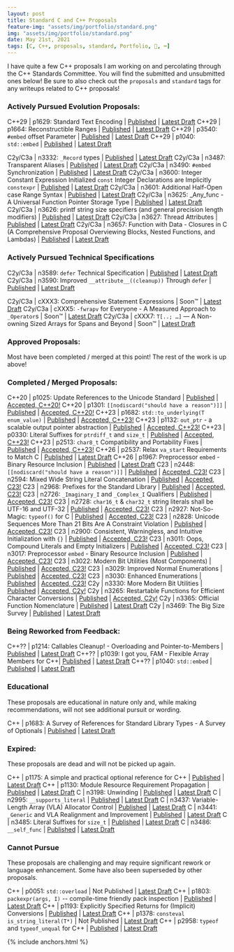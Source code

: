 ```yaml
---
layout: post
title: Standard C and C++ Proposals
feature-img: "assets/img/portfolio/standard.png"
img: "assets/img/portfolio/standard.png"
date: May 21st, 2021
tags: [C, C++, proposals, standard, Portfolio, 🚌, ⌨️]
---
```


I have quite a few C++ proposals I am working on and percolating through the C++ Standards Committee. You will find the submitted and unsubmitted ones below! Be sure to also check out the `proposals` and `standard` tags for any writeups related to C++ proposals!


### Actively Pursued Evolution Proposals:

C++29   | p1629: Standard Text Encoding | [Published](https://wg21.link/p1629) | [Latest Draft](/_vendor/future_cxx/papers/d1629.html)
C++29   | p1664: Reconstructible Ranges | [Published](https://wg21.link/p1664) | [Latest Draft](/_vendor/future_cxx/papers/d1664.html)
C++29   | p3540: `#embed` offset Parameter | [Published](https://wg21.link/p3540) | [Latest Draft](/_vendor/future_cxx/papers/d3540.html)
C++29   | p1040: `std::embed` | [Published](https://wg21.link/p1040) | [Latest Draft](/_vendor/future_cxx/papers/d1040.html)

C2y/C3a | n3332: `_Record` types | [Published](https://www.open-std.org/jtc1/sc22/wg14/www/docs/n3332.htm) | [Latest Draft](/_vendor/future_cxx/papers/C%20-%20_Record%20types.html)
C2y/C3a | n3487: Transparent Aliases | [Published](https://www.open-std.org/jtc1/sc22/wg14/www/docs/n3487.htm) | [Latest Draft](/_vendor/future_cxx/papers/C%20-%20Transparent%20Aliases.html)
C2y/C3a | n3490: `#embed` Synchronization | [Published](https://www.open-std.org/jtc1/sc22/wg14/www/docs/n3490.htm) | [Latest Draft](/_vendor/future_cxx/papers/C%20-%20embed%20Synchronization.html)
C2y/C3a | n3600: Integer Constant Expression Initialized `const` Integer Declarations are Implicitly `constexpr` | [Published](https://www.open-std.org/jtc1/sc22/wg14/www/docs/n3443.htm) | [Latest Draft](/_vendor/future_cxx/papers/C%20-%20Initialized%20const%20Integer%20Declarations.html)
C2y/C3a | n3601: Additional Half-Open case Range Syntax | [Published](https://www.open-std.org/jtc1/sc22/wg14/www/docs/n3601.htm) | [Latest Draft](/_vendor/future_cxx/papers/C%20-%20Additional%20Half-Open%20Case%20Range%20Syntax.html.html)
C2y/C3a | n3625: _Any_func - A Universal Function Pointer Storage Type | [Published](https://www.open-std.org/jtc1/sc22/wg14/www/docs/n3625.htm) | [Latest Draft](/_vendor/future_cxx/papers/C%20-%20_Any_func.html)
C2y/C3a | n3626: printf string size specifiers (and general precision length modifiers) | [Published](https://www.open-std.org/jtc1/sc22/wg14/www/docs/n3626.htm) | [Latest Draft](/_vendor/future_cxx/papers/C%20-%20printf%20string%20size%20specifiers.html)
C2y/C3a | n3627: Thread Attributes | [Published](https://www.open-std.org/jtc1/sc22/wg14/www/docs/n3627.htm) | [Latest Draft](/_vendor/future_cxx/papers/C%20-%20Thread%20Attributes%20-%20Implementation%20Extensible%20and%20ABI-Resistant.html)
C2y/C3a | n3657: Function with Data - Closures in C (A Comprehensive Proposal Overviewing Blocks, Nested Functions, and Lambdas) | [Published](https://www.open-std.org/jtc1/sc22/wg14/www/docs/n3657.htm) | [Latest Draft](/_vendor/future_cxx/papers/C%20-%20Functions%20with%20Data%20-%20Closures%20in%20C.html)


### Actively Pursued Technical Specifications

C2y/C3a | n3589: `defer` Technical Specification | [Published](https://www.open-std.org/jtc1/sc22/wg14/www/docs/n3589.pdf) | [Latest Draft](/_vendor/future_cxx/technical%20specification/C%20-%20defer/C%20-%20defer%20Technical%20Specification.pdf)
C2y/C3a | n3590: Improved `__attribute__((cleanup))` Through `defer` | [Published](https://www.open-std.org/jtc1/sc22/wg14/www/docs/n3590.htm) | [Latest Draft](/_vendor/future_cxx/papers/C%20-%20Improved%20__attribute__((cleanup))%20Through%20defer.html)

C2y/C3a | cXXX3: Comprehensive Statement Expressions | Soon™ | [Latest Draft](/_vendor/future_cxx/papers/C%20-%20Comprehensive%20Statement%20Expressions.html)
C2y/C3a | cXXX5: `-fwrapv` for Everyone - A Measured Approach to `_Operator`s | Soon™ | [Latest Draft](/_vendor/future_cxx/papers/C%20-%20A%20Measured%20Approach%20to%20_Operators.html)
C2y/C3a | cXXX7: `T[..; …]` — A Non-owning Sized Arrays for Spans and Beyond | Soon™ | [Latest Draft](/_vendor/future_cxx/papers/C%20-%20Non-owning%20Sized%20Arrays.html)


### Approved Proposals:

Most have been completed / merged at this point! The rest of the work is up above!


### Completed / Merged Proposals:

C++20 | p1025: Update References to the Unicode Standard | [Published](https://wg21.link/p1025) | [Accepted, C++20!](https://wg21.link/p1025)
C++20 | p1301: `[[nodiscard("should have a reason")]]` | [Published](https://wg21.link/p1301) | [Accepted, C++20!](/_vendor/future_cxx/papers/d1301.html)
C++23 | p1682: `std::to_underlying(T enum_value)` | [Published](https://wg21.link/p1682) | [Accepted, C++23!](/_vendor/future_cxx/papers/d1682.html)
C++23 | p1132: `out_ptr` - a scalable output pointer abstraction | [Published](https://wg21.link/p1132) | [Accepted, C++23!](/_vendor/future_cxx/papers/d1132.html)
C++23 | p0330: Literal Suffixes for `ptrdiff_t` and `size_t` | [Published](https://wg21.link/p0330) | [Accepted, C++23!](/_vendor/future_cxx/papers/d0330.html)
C++23 | p2513: `char8_t` Compatibility and Portability Fixes | [Published](https://wg21.link/p2513) | [Accepted, C++23!](/_vendor/future_cxx/papers/d2513.html)
C++26 | p2537: Relax `va_start` Requirements to Match C | [Published](https://wg21.link/p2537) | [Latest Draft](/_vendor/future_cxx/papers/d2537.html)
C++26   | p1967: Preprocessor `embed` - Binary Resource Inclusion | [Published](https://wg21.link/p1967) | [Latest Draft](/_vendor/future_cxx/papers/d1967.html)
C23   | n2448: `[[nodiscard("should have a reason")]]` | [Published](https://www.open-std.org/jtc1/sc22/wg14/www/docs/n2448.pdf) | [Accepted, C23!](/_vendor/future_cxx/papers/C%20-%20nodiscard.html)
C23   | n2594: Mixed Wide String Literal Concatenation | [Published](https://www.open-std.org/jtc1/sc22/wg14/www/docs/n2594.htm) | [Accepted, C23!](/_vendor/future_cxx/papers/C%20-%20Mixed%20Wide%20String%20Literal%20Concatenation.html)
C23   | n2968: Prefixes for the Standard Library | [Published](https://www.open-std.org/jtc1/sc22/wg14/www/docs/n2968.htm) | [Accepted, C23!](/_vendor/future_cxx/papers/C%20-%20Prefixes%20for%20the%20Standard%20Library.html)
C23   | n2726: `_Imaginary_I` and `_Complex_I` Qualifiers | [Published](https://www.open-std.org/jtc1/sc22/wg14/www/docs/n2726.htm) | [Accepted, C23!](/_vendor/future_cxx/papers/C%20-%20_Imaginary_I%20and%20_Complex_I%20Qualifiers.html)
C23   | n2728: `char16_t` & `char32_t` string literals shall be UTF-16 and UTF-32 | [Published](https://www.open-std.org/jtc1/sc22/wg14/www/docs/n2728.htm) | [Accepted, C23!](/_vendor/future_cxx/papers/C%20-%20char16_t%20&%20char32_t%20string%20literals%20shall%20be%20UTF-16%20&%20UTF-32.html)
C23   | n2927: Not-So-Magic: `typeof()` for C | [Published](https://www.open-std.org/jtc1/sc22/wg14/www/docs/n2927.htm) | [Accepted, C23!](/_vendor/future_cxx/papers/C%20-%20typeof.html)
C23   | n2828: Unicode Sequences More Than 21 Bits Are A Constraint Violation | [Published](https://www.open-std.org/jtc1/sc22/wg14/www/docs/n2828.htm) | [Accepted, C23!](/_vendor/future_cxx/papers/C%20-%20Unicode%20Sequences%20More%20Than%2021%20Bits%20are%20a%20Constraint%20Violation.html)
C23   | n2900: Consistent, Warningless, and Intuitive Initialization with `{}` | [Published](https://www.open-std.org/jtc1/sc22/wg14/www/docs/n2900.htm) | [Accepted, C23!](/_vendor/future_cxx/papers/C%20-%20Consistent,%20Warningless,%20and%20Intuitive%20Initialization%20with%20%7B%7D.html)
C23   | n3011: Oops, Compound Literals and Empty Initializers | [Published](https://www.open-std.org/jtc1/sc22/wg14/www/docs/n3011.htm) | [Accepted, C23!](/_vendor/future_cxx/papers/C%20-%20Oops,%20Compound%20Literals%20with%20Empty%20Initializers.html)
C23   | n3017: Preprocessor `embed` - Binary Resource Inclusion | [Published](https://www.open-std.org/jtc1/sc22/wg14/www/docs/n3017.htm) | [Accepted, C23!](/_vendor/future_cxx/papers/C%20-%20embed.html)
C23   | n3022: Modern Bit Utilities (Most Components) | [Published](https://www.open-std.org/jtc1/sc22/wg14/www/docs/n3022.htm) | [Accepted, C23!](/_vendor/future_cxx/papers/C%20-%20Modern%20Bit%20Utilities.html)
C23   | n3029: Improved Normal Enumerations | [Published](https://www.open-std.org/jtc1/sc22/wg14/www/docs/n3029.htm) | [Accepted, C23!](/_vendor/future_cxx/papers/C%20-%20Improved%20Normal%20Enumerations.html)
C23   | n3030: Enhanced Enumerations | [Published](https://www.open-std.org/jtc1/sc22/wg14/www/docs/n3030.htm) | [Accepted, C23!](/_vendor/future_cxx/papers/C%20-%20Enhanced%20Enumerations.html)
C2y   | n3330: More Modern Bit Utilities | [Published](https://www.open-std.org/jtc1/sc22/wg14/www/docs/n3330.htm) | [Accepted, C2y!](/_vendor/future_cxx/papers/C%20-%20More%20Modern%20Bit%20Utilities.html)
C2y   | n3265: Restartable Functions for Efficient Character Conversions | [Published](https://www.open-std.org/jtc1/sc22/wg14/www/docs/n3265.htm) | [Accepted, C2y!](/_vendor/future_cxx/papers/C%20-%20Efficient%20Character%20Conversions.html)
C2y   | n3365: Official Function Nomenclature | [Published](https://www.open-std.org/jtc1/sc22/wg14/www/docs/n3365.htm) | [Latest Draft](/_vendor/future_cxx/papers/C%20-%20Official%20Function%20Nomenclature.html)
C2y   | n3469: The Big Size Survey | [Published](https://www.open-std.org/jtc1/sc22/wg14/www/docs/n3469.htm) | [Latest Draft](/_vendor/future_cxx/papers/C%20-%20The%20Big%20Size%20Survey.html)


### Being Reworked from Feedback:

C++?? | p1214: Callables Cleanup! - Overloading and Pointer-to-Members | [Published](https://wg21.link/p1214) | [Latest Draft](/_vendor/future_cxx/papers/d1214.html)
C++?? | p1039: I got you, FAM - Flexible Array Members for C++| [Published](https://wg21.link/p1039) | [Latest Draft](/_vendor/future_cxx/papers/d1039.html)
C++?? | p1040: `std::embed` | [Published](https://wg21.link/p1040) | [Latest Draft](/_vendor/future_cxx/papers/d1040.html)


### Educational

These proposals are educational in nature only and, while making recommendations, will not see additional pursuit or wording.

C++ | p1683: A Survey of References for Standard Library Types - A Survey of Optionals | [Published](https://wg21.link/p1683) | [Latest Draft](/_vendor/future_cxx/papers/d1683.html)


### Expired:

These proposals are dead and will not be picked up again.


C++ | p1175: A simple and practical optional reference for C++ | [Published](https://wg21.link/p1175) | [Latest Draft](/_vendor/future_cxx/papers/d1175.html)
C++ | p1130: Module Resource Requirement Propagation | [Published](https://wg21.link/p1130) | [Latest Draft](https://thephd.dev/_vendor/future_cxx/papers/d1130.html)
C   | n3198: Unwinding | [Published](https://www.open-std.org/jtc1/sc22/wg14/www/docs/n3198.htm) | [Latest Draft](/_vendor/future_cxx/papers/C%20-%20Unwinding.html)
C   | n2995: `__supports_literal` | [Published](https://www.open-std.org/jtc1/sc22/wg14/www/docs/n2995.htm) | [Latest Draft](/_vendor/future_cxx/papers/C%20-%20__supports_literal.html)
C   | n3437: Variable-Length Array (VLA) Allocator Control | [Published](https://www.open-std.org/jtc1/sc22/wg14/www/docs/n3437.htm) | [Latest Draft](/_vendor/future_cxx/papers/C%20-%20Variable-Length%20Array%20(VLA)%20Allocation%20Control.html)
C   | n3441: `_Generic` and VLA Realignment and Improvement | [Published](https://www.open-std.org/jtc1/sc22/wg14/www/docs/n3441.htm) | [Latest Draft](/_vendor/future_cxx/papers/C%20-%20_Generic%20Realignment%20and%20Improvement.html)
C   | n3485: Literal Suffixes for `size_t` | [Published](https://www.open-std.org/jtc1/sc22/wg14/www/docs/n3485.htm) | [Latest Draft](/_vendor/future_cxx/papers/C%20-%20Literal%20Suffixes%20for%20size_t.html)
C   | n3486: `__self_func` | [Published](https://www.open-std.org/jtc1/sc22/wg14/www/docs/n3486.htm) | [Latest Draft](/_vendor/future_cxx/papers/C%20-%20__self_func.html)


### Cannot Pursue

These proposals are challenging and may require significant rework or language enhancement. Some have also been superseded by other proposals.

C++ | p0051: `std::overload` | Not Published | [Latest Draft](/_vendor/future_cxx/papers/d0051.html)
C++ | p1803: `packexpr(args, I)` -- compile-time friendly pack inspection | [Published](https://wg21.link/p1803) | [Latest Draft](/_vendor/future_cxx/papers/d1803.html)
C++ | p1193: Explicitly Specified Returns for (Implicit) Conversions | [Published](https://wg21.link/p1193) | [Latest Draft](/_vendor/future_cxx/papers/d1193.html)
C++ | p1378: `consteval is_string_literal(T*)` | Not Published | [Latest Draft](/_vendor/future_cxx/papers/d1378.html)
C++ | p2958: `typeof` and `typeof_unqual` for C++ | [Published](https://wg21.link/p2958) | [Latest Draft](/_vendor/future_cxx/papers/d2958.html)

{% include anchors.html %}
